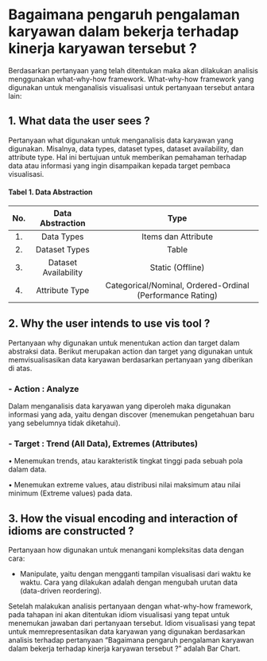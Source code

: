 # Bagaimana pengaruh pengalaman karyawan dalam bekerja terhadap kinerja karyawan tersebut ?

Berdasarkan pertanyaan yang telah ditentukan maka akan dilakukan analisis menggunakan what-why-how framework. What-why-how framework yang digunakan untuk menganalisis visualisasi untuk pertanyaan tersebut antara lain:
## 1.	What data the user sees ?
Pertanyaan what digunakan untuk menganalisis data karyawan yang digunakan. Misalnya, data types, dataset types, dataset availability, dan attribute type. Hal ini bertujuan untuk memberikan pemahaman terhadap data atau informasi yang ingin disampaikan kepada target pembaca visualisasi.

#### Tabel 1. Data Abstraction 

**No.**|**Data Abstraction**|**Type**
:-----:|:-----:|:-----:
1.|Data Types|Items dan Attribute
2.|Dataset Types|Table
3.|Dataset Availability|Static (Offline)
4.|Attribute Type|Categorical/Nominal, Ordered-Ordinal (Performance Rating)


## 2.	Why the user intends to use vis tool ?
Pertanyaan why digunakan untuk menentukan action dan target dalam abstraksi data. Berikut merupakan action dan target yang digunakan untuk memvisualisasikan data karyawan berdasarkan pertanyaan yang diberikan di atas.
### -	Action : Analyze
Dalam menganalisis data karyawan yang diperoleh maka digunakan informasi yang ada, yaitu dengan discover (menemukan pengetahuan baru yang sebelumnya tidak diketahui).
### -	Target : Trend (All Data), Extremes (Attributes)
• Menemukan trends, atau karakteristik tingkat tinggi pada sebuah pola dalam data.

• Menemukan extreme values, atau distribusi nilai maksimum atau nilai minimum (Extreme values) pada data.


## 3.	How the visual encoding and interaction of idioms are constructed ?
Pertanyaan how digunakan untuk menangani kompleksitas data dengan cara:
-	Manipulate, yaitu dengan mengganti tampilan visualisasi dari waktu ke waktu.
Cara yang dilakukan adalah dengan mengubah urutan data (data-driven reordering).

Setelah malakukan analisis pertanyaan dengan what-why-how framework, pada tahapan ini akan ditentukan idiom visualisasi yang tepat untuk menemukan jawaban dari pertanyaan tersebut. Idiom visualisasi yang tepat untuk memrepresentasikan data karyawan yang digunakan berdasarkan analisis terhadap pertanyaan “Bagaimana pengaruh pengalaman karyawan dalam bekerja terhadap kinerja karyawan tersebut ?” adalah Bar Chart.
